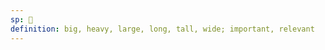 ```yaml
---
sp: 󱥣
definition: big, heavy, large, long, tall, wide; important, relevant
---
```

<!-- suli is about large things. things that take up a lot of space, either literally or metaphorically. a tall person is suli, but so is a short important person. -->